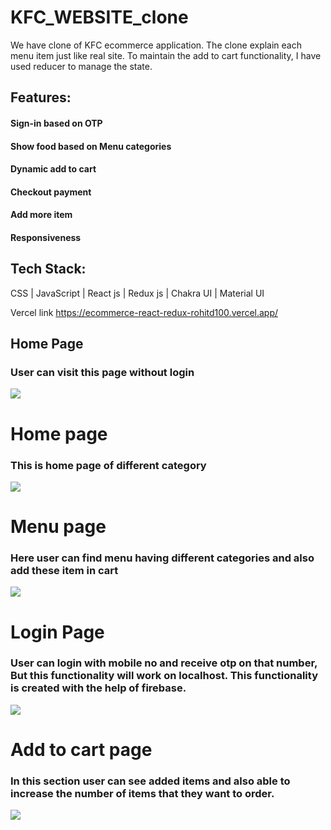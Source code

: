 # KFC_WEBSITE_clone

We have clone of KFC ecommerce application. The clone explain each menu item just like real site.
To maintain the add to cart functionality, I have used reducer to manage the state.
## Features:
  #### Sign-in based on OTP
  #### Show food based on Menu categories
  #### Dynamic add to cart
  #### Checkout payment
  #### Add more item
  #### Responsiveness

## Tech Stack: 
CSS | JavaScript | React js | Redux js | Chakra UI | Material UI 

Vercel link
https://ecommerce-react-redux-rohitd100.vercel.app/

## Home Page 
### User can visit this page without login
<img src="https://github.com/RohitD100/KFC-clone/blob/main/KFC_home.png"/>

# Home page
### This is home page of different category
<img src="https://github.com/pandit0305/kfc-clone-app/blob/main/home_page.png"/>

# Menu page 
### Here user can find menu having different categories and also add these item in cart
<img src="https://github.com/pandit0305/kfc-clone-app/blob/main/menu_page.png"/>

# Login Page 
### User can login with mobile no and receive otp on that number, But this functionality will work on localhost. This functionality is created with the help of firebase.
<img src="https://github.com/pandit0305/kfc-clone-app/blob/main/login_page.png"/>

# Add to cart page
### In this section user can see added items and also able to increase the number of items that they want to order.
<img src="https://github.com/pandit0305/kfc-clone-app/blob/main/addtocart_page.png"/>
